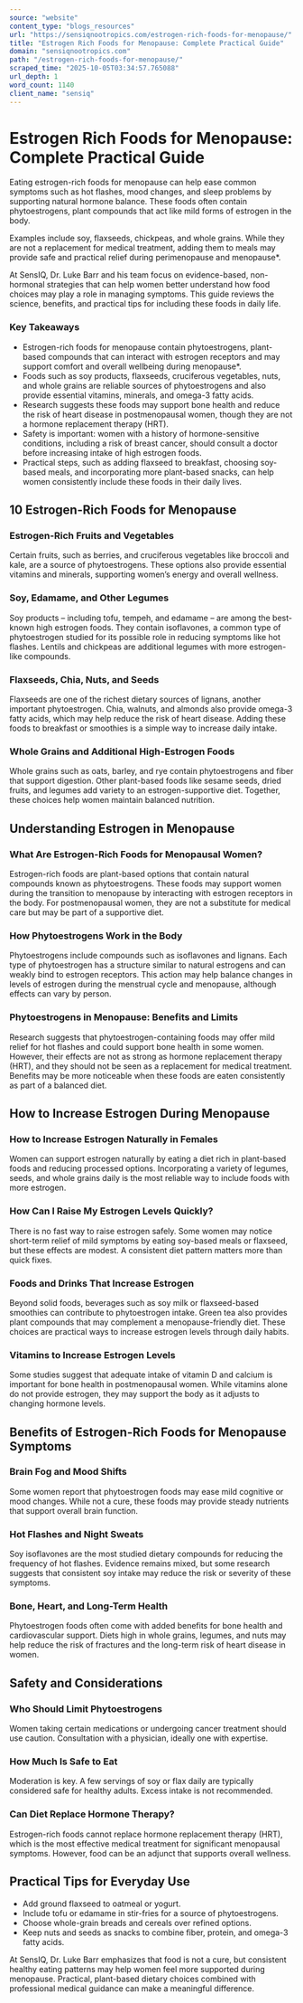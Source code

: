 ```yaml
---
source: "website"
content_type: "blogs_resources"
url: "https://sensiqnootropics.com/estrogen-rich-foods-for-menopause/"
title: "Estrogen Rich Foods for Menopause: Complete Practical Guide"
domain: "sensiqnootropics.com"
path: "/estrogen-rich-foods-for-menopause/"
scraped_time: "2025-10-05T03:34:57.765088"
url_depth: 1
word_count: 1140
client_name: "sensiq"
---
```


# Estrogen Rich Foods for Menopause: Complete Practical Guide

Eating estrogen-rich foods for menopause can help ease common symptoms such as hot flashes, mood changes, and sleep problems by supporting natural hormone balance. These foods often contain phytoestrogens, plant compounds that act like mild forms of estrogen in the body.

Examples include soy, flaxseeds, chickpeas, and whole grains. While they are not a replacement for medical treatment, adding them to meals may provide safe and practical relief during perimenopause and menopause*.

At SensIQ, Dr. Luke Barr and his team focus on evidence-based, non-hormonal strategies that can help women better understand how food choices may play a role in managing symptoms. This guide reviews the science, benefits, and practical tips for including these foods in daily life.

### Key Takeaways

* Estrogen-rich foods for menopause contain phytoestrogens, plant-based compounds that can interact with estrogen receptors and may support comfort and overall wellbeing during menopause*.
* Foods such as soy products, flaxseeds, cruciferous vegetables, nuts, and whole grains are reliable sources of phytoestrogens and also provide essential vitamins, minerals, and omega-3 fatty acids.
* Research suggests these foods may support bone health and reduce the risk of heart disease in postmenopausal women, though they are not a hormone replacement therapy (HRT).
* Safety is important: women with a history of hormone-sensitive conditions, including a risk of breast cancer, should consult a doctor before increasing intake of high estrogen foods.
* Practical steps, such as adding flaxseed to breakfast, choosing soy-based meals, and incorporating more plant-based snacks, can help women consistently include these foods in their daily lives.

## 10 Estrogen-Rich Foods for Menopause

### Estrogen-Rich Fruits and Vegetables

Certain fruits, such as berries, and cruciferous vegetables like broccoli and kale, are a source of phytoestrogens. These options also provide essential vitamins and minerals, supporting women’s energy and overall wellness.

### Soy, Edamame, and Other Legumes

Soy products – including tofu, tempeh, and edamame – are among the best-known high estrogen foods. They contain isoflavones, a common type of phytoestrogen studied for its possible role in reducing symptoms like hot flashes. Lentils and chickpeas are additional legumes with more estrogen-like compounds.

### Flaxseeds, Chia, Nuts, and Seeds

Flaxseeds are one of the richest dietary sources of lignans, another important phytoestrogen. Chia, walnuts, and almonds also provide omega-3 fatty acids, which may help reduce the risk of heart disease. Adding these foods to breakfast or smoothies is a simple way to increase daily intake.

### Whole Grains and Additional High-Estrogen Foods

Whole grains such as oats, barley, and rye contain phytoestrogens and fiber that support digestion. Other plant-based foods like sesame seeds, dried fruits, and legumes add variety to an estrogen-supportive diet. Together, these choices help women maintain balanced nutrition.

## Understanding Estrogen in Menopause

### What Are Estrogen-Rich Foods for Menopausal Women?

Estrogen-rich foods are plant-based options that contain natural compounds known as phytoestrogens. These foods may support women during the transition to menopause by interacting with estrogen receptors in the body. For postmenopausal women, they are not a substitute for medical care but may be part of a supportive diet.

### How Phytoestrogens Work in the Body

Phytoestrogens include compounds such as isoflavones and lignans. Each type of phytoestrogen has a structure similar to natural estrogens and can weakly bind to estrogen receptors. This action may help balance changes in levels of estrogen during the menstrual cycle and menopause, although effects can vary by person.

### Phytoestrogens in Menopause: Benefits and Limits

Research suggests that phytoestrogen-containing foods may offer mild relief for hot flashes and could support bone health in some women. However, their effects are not as strong as hormone replacement therapy (HRT), and they should not be seen as a replacement for medical treatment. Benefits may be more noticeable when these foods are eaten consistently as part of a balanced diet.

## How to Increase Estrogen During Menopause

### How to Increase Estrogen Naturally in Females

Women can support estrogen naturally by eating a diet rich in plant-based foods and reducing processed options. Incorporating a variety of legumes, seeds, and whole grains daily is the most reliable way to include foods with more estrogen.

### How Can I Raise My Estrogen Levels Quickly?

There is no fast way to raise estrogen safely. Some women may notice short-term relief of mild symptoms by eating soy-based meals or flaxseed, but these effects are modest. A consistent diet pattern matters more than quick fixes.

### Foods and Drinks That Increase Estrogen

Beyond solid foods, beverages such as soy milk or flaxseed-based smoothies can contribute to phytoestrogen intake. Green tea also provides plant compounds that may complement a menopause-friendly diet. These choices are practical ways to increase estrogen levels through daily habits.

### Vitamins to Increase Estrogen Levels

Some studies suggest that adequate intake of vitamin D and calcium is important for bone health in postmenopausal women. While vitamins alone do not provide estrogen, they may support the body as it adjusts to changing hormone levels.

## Benefits of Estrogen-Rich Foods for Menopause Symptoms

### Brain Fog and Mood Shifts

Some women report that phytoestrogen foods may ease mild cognitive or mood changes. While not a cure, these foods may provide steady nutrients that support overall brain function.

### Hot Flashes and Night Sweats

Soy isoflavones are the most studied dietary compounds for reducing the frequency of hot flashes. Evidence remains mixed, but some research suggests that consistent soy intake may reduce the risk or severity of these symptoms.

### Bone, Heart, and Long-Term Health

Phytoestrogen foods often come with added benefits for bone health and cardiovascular support. Diets high in whole grains, legumes, and nuts may help reduce the risk of fractures and the long-term risk of heart disease in women.

## Safety and Considerations

### Who Should Limit Phytoestrogens

Women taking certain medications or undergoing cancer treatment should use caution. Consultation with a physician, ideally one with expertise.

### How Much Is Safe to Eat

Moderation is key. A few servings of soy or flax daily are typically considered safe for healthy adults. Excess intake is not recommended.

### Can Diet Replace Hormone Therapy?

Estrogen-rich foods cannot replace hormone replacement therapy (HRT), which is the most effective medical treatment for significant menopausal symptoms. However, food can be an adjunct that supports overall wellness.

## Practical Tips for Everyday Use

* Add ground flaxseed to oatmeal or yogurt.
* Include tofu or edamame in stir-fries for a source of phytoestrogens.
* Choose whole-grain breads and cereals over refined options.
* Keep nuts and seeds as snacks to combine fiber, protein, and omega-3 fatty acids.

At SensIQ, Dr. Luke Barr emphasizes that food is not a cure, but consistent healthy eating patterns may help women feel more supported during menopause. Practical, plant-based dietary choices combined with professional medical guidance can make a meaningful difference.